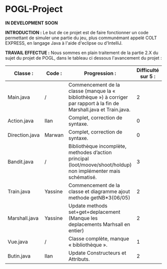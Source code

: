 # POGL-Project

******IN DEVELOPMENT SOON******


**INTRODUCTION :**
Le but de ce projet est de faire fonctionner un code permettant de simuler une partie du jeu, plus communémant appelé COLT EXPRESS, en langage Java à l'aide d'eclipse ou d'IntelliJ.

**TRAVAIL EFFECTUE :**
Nous sommes en plain traitement de la partie 2.X du sujet du projet de POGL, dans le tableau ci dessous l'avancement du projet :


Classe : |	Code : |	Progression : |	Difficulté sur 5 : | Compléter/Corriger : |
---------|---------|----------------|--------------------|----------------------|                  
Main.java |	/	|Commencement de la classe (manque la « bibliothèque ») à corriger par rapport à la fin de Marshall.java et Train.java. |	2| [ ]
Action.java |	Ilan	|Complet, correction de syntaxe. |	0| [x]
Direction.java |	Marwan |	Complet, correction de syntaxe. |	0| [x]
Bandit.java |	/	|Bibliothèque incomplète, methodes d’action principal (loot/moove/shoot/holdup) non implémenter mais schématisé. |	3| [ ]
Train.java |	Yassine|	Commencement de la classe et diagramme ajout methode getNB*3(06/05) |	2| [ ]
Marshall.java |	Yassine	|Update methods set+get+deplacement (Manque les deplacements Marhsall en entier) |	2| [ ]
Vue.java |	/	|Classe complète, manque « bibliothèque ». |	1| [ ]
Butin.java | Ilan | Update Constructeurs et Attributs. | 2 | [ ]
